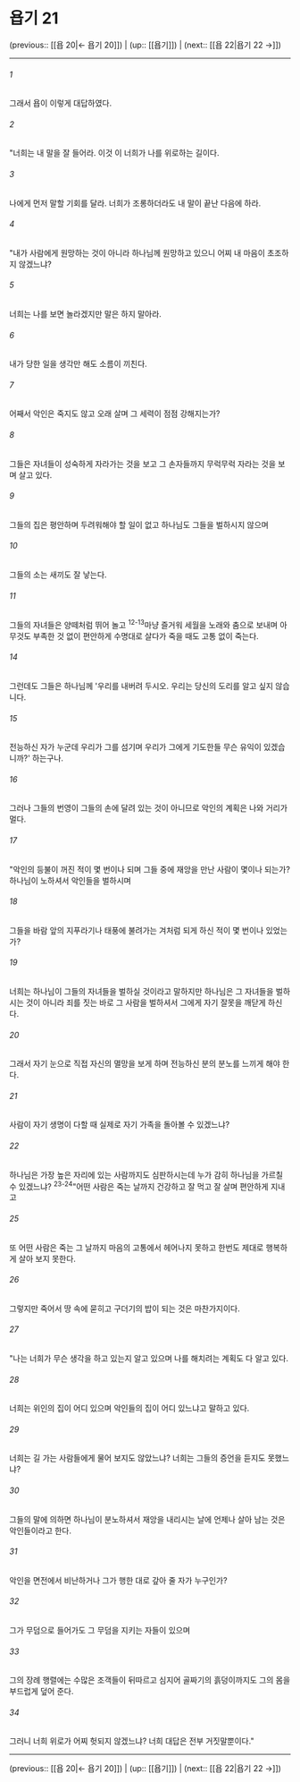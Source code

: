 # 욥기 21

(previous:: [[욥 20|← 욥기 20]]) | (up:: [[욥기]]) | (next:: [[욥 22|욥기 22 →]])

***




###### 1 

그래서 욥이 이렇게 대답하였다. 



###### 2 

"너희는 내 말을 잘 들어라. 이것 이 너희가 나를 위로하는 길이다. 



###### 3 

나에게 먼저 말할 기회를 달라. 너희가 조롱하더라도 내 말이 끝난 다음에 하라. 



###### 4 

"내가 사람에게 원망하는 것이 아니라 하나님께 원망하고 있으니 어찌 내 마음이 초조하지 않겠느냐? 



###### 5 

너희는 나를 보면 놀라겠지만 말은 하지 말아라. 



###### 6 

내가 당한 일을 생각만 해도 소름이 끼친다. 



###### 7 

어째서 악인은 죽지도 않고 오래 살며 그 세력이 점점 강해지는가? 



###### 8 

그들은 자녀들이 성숙하게 자라가는 것을 보고 그 손자들까지 무럭무럭 자라는 것을 보며 살고 있다. 



###### 9 

그들의 집은 평안하며 두려워해야 할 일이 없고 하나님도 그들을 벌하시지 않으며 



###### 10 

그들의 소는 새끼도 잘 낳는다. 



###### 11 

그들의 자녀들은 양떼처럼 뛰어 놀고 <sup class="versenum">12-13</sup>마냥 즐거워 세월을 노래와 춤으로 보내며 아무것도 부족한 것 없이 편안하게 수명대로 살다가 죽을 때도 고통 없이 죽는다. 



###### 14 

그런데도 그들은 하나님께 '우리를 내버려 두시오. 우리는 당신의 도리를 알고 싶지 않습니다. 



###### 15 

전능하신 자가 누군데 우리가 그를 섬기며 우리가 그에게 기도한들 무슨 유익이 있겠습니까?' 하는구나. 



###### 16 

그러나 그들의 번영이 그들의 손에 달려 있는 것이 아니므로 악인의 계획은 나와 거리가 멀다. 



###### 17 

"악인의 등불이 꺼진 적이 몇 번이나 되며 그들 중에 재앙을 만난 사람이 몇이나 되는가? 하나님이 노하셔서 악인들을 벌하시며 



###### 18 

그들을 바람 앞의 지푸라기나 태풍에 불려가는 겨처럼 되게 하신 적이 몇 번이나 있었는가? 



###### 19 

너희는 하나님이 그들의 자녀들을 벌하실 것이라고 말하지만 하나님은 그 자녀들을 벌하시는 것이 아니라 죄를 짓는 바로 그 사람을 벌하셔서 그에게 자기 잘못을 깨닫게 하신다. 



###### 20 

그래서 자기 눈으로 직접 자신의 멸망을 보게 하며 전능하신 분의 분노를 느끼게 해야 한다. 



###### 21 

사람이 자기 생명이 다할 때 실제로 자기 가족을 돌아볼 수 있겠느냐? 



###### 22 

하나님은 가장 높은 자리에 있는 사람까지도 심판하시는데 누가 감히 하나님을 가르칠 수 있겠느냐? <sup class="versenum">23-24</sup>"어떤 사람은 죽는 날까지 건강하고 잘 먹고 잘 살며 편안하게 지내고 



###### 25 

또 어떤 사람은 죽는 그 날까지 마음의 고통에서 헤어나지 못하고 한번도 제대로 행복하게 살아 보지 못한다. 



###### 26 

그렇지만 죽어서 땅 속에 묻히고 구더기의 밥이 되는 것은 마찬가지이다. 



###### 27 

"나는 너희가 무슨 생각을 하고 있는지 알고 있으며 나를 해치려는 계획도 다 알고 있다. 



###### 28 

너희는 위인의 집이 어디 있으며 악인들의 집이 어디 있느냐고 말하고 있다. 



###### 29 

너희는 길 가는 사람들에게 물어 보지도 않았느냐? 너희는 그들의 증언을 듣지도 못했느냐? 



###### 30 

그들의 말에 의하면 하나님이 분노하셔서 재앙을 내리시는 날에 언제나 살아 남는 것은 악인들이라고 한다. 



###### 31 

악인을 면전에서 비난하거나 그가 행한 대로 갚아 줄 자가 누구인가? 



###### 32 

그가 무덤으로 들어가도 그 무덤을 지키는 자들이 있으며 



###### 33 

그의 장례 행렬에는 수많은 조객들이 뒤따르고 심지어 골짜기의 흙덩이까지도 그의 몸을 부드럽게 덮어 준다. 



###### 34 

그러니 너희 위로가 어찌 헛되지 않겠느냐? 너희 대답은 전부 거짓말뿐이다."

***

(previous:: [[욥 20|← 욥기 20]]) | (up:: [[욥기]]) | (next:: [[욥 22|욥기 22 →]])
